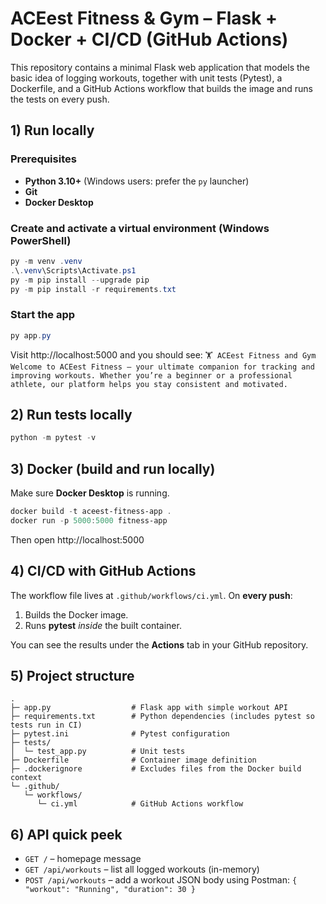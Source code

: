 # ACEest Fitness & Gym – Flask + Docker + CI/CD (GitHub Actions)

This repository contains a minimal Flask web application that models the basic idea of logging workouts, together with
unit tests (Pytest), a Dockerfile, and a GitHub Actions workflow that builds the image and runs the tests on every push.

## 1) Run locally

### Prerequisites

- **Python 3.10+** (Windows users: prefer the `py` launcher)
- **Git**
- **Docker Desktop**

### Create and activate a virtual environment (Windows PowerShell)

```powershell
py -m venv .venv
.\.venv\Scripts\Activate.ps1
py -m pip install --upgrade pip
py -m pip install -r requirements.txt
```

### Start the app

```powershell
py app.py
```

Visit http://localhost:5000 and you should see:
`🏋️ ACEest Fitness and Gym
Welcome to ACEest Fitness – your ultimate companion for tracking and improving workouts. Whether you’re a beginner or a professional athlete, our platform helps you stay consistent and motivated.`

## 2) Run tests locally

```powershell
python -m pytest -v
```

## 3) Docker (build and run locally)

Make sure **Docker Desktop** is running.

```powershell
docker build -t aceest-fitness-app .
docker run -p 5000:5000 fitness-app
```

Then open http://localhost:5000

## 4) CI/CD with GitHub Actions

The workflow file lives at `.github/workflows/ci.yml`. On **every push**:

1. Builds the Docker image.
2. Runs **pytest** _inside_ the built container.

You can see the results under the **Actions** tab in your GitHub repository.

## 5) Project structure

```
.
├─ app.py                  # Flask app with simple workout API
├─ requirements.txt        # Python dependencies (includes pytest so tests run in CI)
├─ pytest.ini              # Pytest configuration
├─ tests/
│  └─ test_app.py          # Unit tests
├─ Dockerfile              # Container image definition
├─ .dockerignore           # Excludes files from the Docker build context
└─ .github/
   └─ workflows/
      └─ ci.yml            # GitHub Actions workflow
```

## 6) API quick peek

- `GET /` – homepage message
- `GET /api/workouts` – list all logged workouts (in-memory)
- `POST /api/workouts` – add a workout JSON body using Postman: `{ "workout": "Running", "duration": 30 }`

```

```
